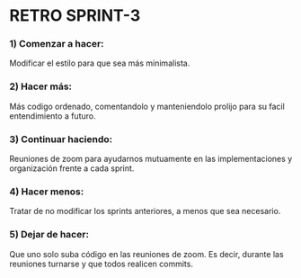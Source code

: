 # RETRO SPRINT-3
### 1) Comenzar a hacer:

Modificar el estilo para que sea más minimalista. 

### 2) Hacer más:

Más codigo ordenado, comentandolo y manteniendolo prolijo para su facil entendimiento a futuro.

### 3) Continuar haciendo:

Reuniones de zoom para ayudarnos mutuamente en las implementaciones y organización frente a cada sprint.

### 4) Hacer menos:

Tratar de no modificar los sprints anteriores, a menos que sea necesario.

### 5) Dejar de hacer:

Que uno solo suba código en las reuniones de zoom. Es decir, durante las reuniones turnarse y que todos realicen commits.
